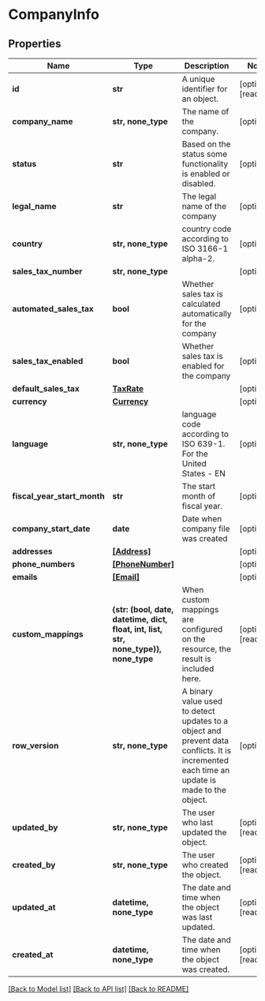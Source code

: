 # CompanyInfo


## Properties
Name | Type | Description | Notes
------------ | ------------- | ------------- | -------------
**id** | **str** | A unique identifier for an object. | [optional] [readonly] 
**company_name** | **str, none_type** | The name of the company. | [optional] 
**status** | **str** | Based on the status some functionality is enabled or disabled. | [optional] 
**legal_name** | **str** | The legal name of the company | [optional] 
**country** | **str, none_type** | country code according to ISO 3166-1 alpha-2. | [optional] 
**sales_tax_number** | **str, none_type** |  | [optional] 
**automated_sales_tax** | **bool** | Whether sales tax is calculated automatically for the company | [optional] 
**sales_tax_enabled** | **bool** | Whether sales tax is enabled for the company | [optional] 
**default_sales_tax** | [**TaxRate**](TaxRate.md) |  | [optional] 
**currency** | [**Currency**](Currency.md) |  | [optional] 
**language** | **str, none_type** | language code according to ISO 639-1. For the United States - EN | [optional] 
**fiscal_year_start_month** | **str** | The start month of fiscal year. | [optional] 
**company_start_date** | **date** | Date when company file was created | [optional] 
**addresses** | [**[Address]**](Address.md) |  | [optional] 
**phone_numbers** | [**[PhoneNumber]**](PhoneNumber.md) |  | [optional] 
**emails** | [**[Email]**](Email.md) |  | [optional] 
**custom_mappings** | **{str: (bool, date, datetime, dict, float, int, list, str, none_type)}, none_type** | When custom mappings are configured on the resource, the result is included here. | [optional] [readonly] 
**row_version** | **str, none_type** | A binary value used to detect updates to a object and prevent data conflicts. It is incremented each time an update is made to the object. | [optional] 
**updated_by** | **str, none_type** | The user who last updated the object. | [optional] [readonly] 
**created_by** | **str, none_type** | The user who created the object. | [optional] [readonly] 
**updated_at** | **datetime, none_type** | The date and time when the object was last updated. | [optional] [readonly] 
**created_at** | **datetime, none_type** | The date and time when the object was created. | [optional] [readonly] 

[[Back to Model list]](../../README.md#documentation-for-models) [[Back to API list]](../../README.md#documentation-for-api-endpoints) [[Back to README]](../../README.md)


